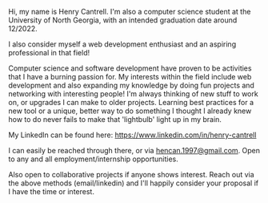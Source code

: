Hi, my name is Henry Cantrell. I'm also a computer science student at the University of North Georgia, with an intended graduation date around 12/2022. 

I also consider myself a web development enthusiast and an aspiring professional in that field!

Computer science and software development have proven to be activities that I have a burning passion for. 
My interests within the field include web development and also expanding my knowledge by doing fun projects and networking with interesting people! I'm
always thinking of new stuff to work on, or upgrades I can make to older projects. Learning best practices for a new tool or a unique, better way to do something
I thought I already knew how to do never fails to make that 'lightbulb' light up in my brain.

My LinkedIn can be found here: https://www.linkedin.com/in/henry-cantrell

I can easily be reached through there, or via hencan.1997@gmail.com. Open to any and all employment/internship opportunities.

Also open to collaborative projects if anyone shows interest. Reach out via the above methods (email/linkedin) and I'll happily consider your proposal if I have the time or interest.

<!---
Henry-Cantrell/Henry-Cantrell is a ✨ special ✨ repository because its `README.md` (this file) appears on your GitHub profile.
You can click the Preview link to take a look at your changes.
--->
